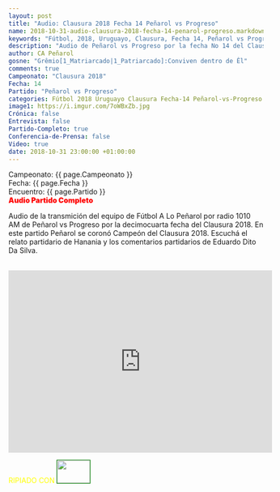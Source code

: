 ```yaml
---
layout: post
title: "Audio: Clausura 2018 Fecha 14 Peñarol vs Progreso"
name: 2018-10-31-audio-clausura-2018-fecha-14-penarol-progreso.markdown
keywords: "Fútbol, 2018, Uruguayo, Clausura, Fecha 14, Peñarol vs Progreso, Partido Completo, Audio Radio, YouTube"
description: "Audio de Peñarol vs Progreso por la fecha No 14 del Clausura 2018 transmición del equipo de Fútbol A Lo Peñarol por radio 1010 AM"
author: CA Peñarol
gosne: "Grêmio[1_Matriarcado|1_Patriarcado]:Conviven dentro de Êl"
comments: true
Campeonato: "Clausura 2018"
Fecha: 14
Partido: "Peñarol vs Progreso"
categories: Fútbol 2018 Uruguayo Clausura Fecha-14 Peñarol-vs-Progreso Partido-Completo Audio-Radio YouTube
image1: https://i.imgur.com/7oWBxZb.jpg
Crónica: false
Entrevista: false
Partido-Completo: true
Conferencia-de-Prensa: false
Video: true
date: 2018-10-31 23:00:00 +01:00:00
---
```


Campeonato: <span>{{ page.Campeonato }}</span><br>
Fecha: <span>{{ page.Fecha }}</span><br>
Encuentro: <span>{{ page.Partido }}</span><br>
<span style="color:red;font-weight:900">Audio Partido Completo</span>

Audio de la transmición del equipo de Fútbol A Lo Peñarol por radio 1010 AM de Peñarol vs Progreso por la decimocuarta fecha del Clausura 2018. En este partido Peñarol se coronó Campeón del Clausura 2018. Escuchá el relato partidario de Hanania y los comentarios partidarios de Eduardo Dito Da Silva.


<br>

<iframe width="521" height="360" src="https://www.youtube.com/embed/z9hddIMP34A" frameborder="0" allow="accelerometer; autoplay; encrypted-media; gyroscope; picture-in-picture" allowfullscreen></iframe>

<br>

<span style="color:yellow;">RIPIADO CON</span> <a href="http://ffmpeg.org"><img src="{{ site.url }}/images/ffmpeg.png" width="65px" height="45px" style="border:1px solid green;"></a>
